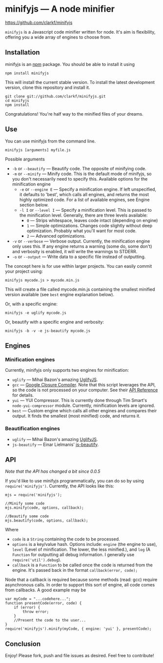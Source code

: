 # minifyjs — A node minifier

<https://github.com/clarkf/minifyjs>


`minifyjs` is a Javascript code minifier written for node. It's aim is flexibility, offering you a wide array of engines to choose from.

## Installation


minifyjs is an [npm](http://npmjs.org) package. You should be able to install it using

    npm install minifyjs

This will install the current stable version. To install the latest development version, clone this repository and install it.

    git clone git://github.com/clarkf/minifyjs.git
    cd minifyjs
    npm install

Congratulations! You're half way to the minified files of your dreams.

## Use

You can use minifyjs from the command line.

    minifyjs [arguments] myfile.js

Possible arguments

* `-b` or `--beautify` — Beautify code. The opposite of minifying code.
* `-m` or `--minify` — Minify code. This is the default mode of minifyjs, so you don't necessarily need to specify this. Available options for the minification engine
    * `-e` or `--engine E` — Specify a minification engine. If left unspecified, it defaults to 'best', which calls all engines, and returns the most highly optimized code. For a list of available engines, see Engine section below.
    * `-l I` or `--level I` — Specify a minification level. This is passed to the minification level. Generally, there are three levels available:
        * `0` — Strips whitespace, leaves code intact (depending on engine)
        * `1` — Simple optimizations. Changes code slightly without deep optimization. Probably what you'll want for most code.
        * `2` — Advanced optimizations.
* `-v` or `--verbose` — Verbose output. Currently, the minification engine only uses this. If any engine returns a warning (some do, some don't) and verbosity is enabled, it will write the warnings to STDERR.
* `-o` or `--output` — Write data to a specific file instead of outputting.

The concept here is for use within larger projects. You can easily commit your project using:

    minifyjs mycode.js > mycode.min.js

This will create a file called mycode.min.js containing the smallest minified version available (see `best` engine explanation below).

Or, with a specific engine:

    minifyjs -e uglify mycode.js

Or, beautify with a specific engine and verbosity:

    minifyjs -b -v -e js-beautify mycode.js

## Engines

### Minification engines
Currently, minifyjs only supports two engines for minification:

* `uglify` — Mihai Bazon's amazing [UglifyJS](https://github.com/mishoo/UglifyJS).
* `gcc` — [Google Closure Compiler](http://code.google.com/closure/compiler/). Note that this script leverages the API, so the code is not processed on your computer. See their [API Reference](http://code.google.com/closure/compiler/docs/api-ref.html) for details.
* `yui` — YUI Compressor. This is currently done through Tim Smart's `node-yui-compressor` module. Currently, minification levels are ignored.
* `best` — Custom engine which calls all other engines and compares their output. It finds the smallest (most minified) code, and returns it.

### Beautification engines
* `uglify` — Mihai Bazon's amazing [UglifyJS](https://github.com/mishoo/UglifyJS).
* `js-beautify` — Einar Lielmanis' [js-beautify](https://github.com/einars/js-beautify).

## API

_Note that the API has changed a bit since 0.0.5_

If you'd like to use minifyjs programmatically, you can do so by using `require('minifyjs')`. Currently, the API looks like this:

    mjs = require('minifyjs');
    
    //Minify some code
    mjs.minify(code, options, callback);
    
    //Beautify some code
    mjs.beautify(code, options, callback);

Where

* `code` is a `String` containing the code to be processed.
* `options` is a key/value hash. Options include: `engine` (the engine
  to use), `level` (Level of minification. The lower, the less minified.), and `log` (A `Function` for outputting all debug information. I generally use `require('util').debug`).
* `callback` is a `Function` to be called once the code is returned from the engine. It's passed back in the format `callback(error, code);`

Node that a callback is required because some methods (read: gcc) require asynchronous calls. In order to support this sort of engine, all code comes from callbacks. A good example may be

    var myCode = "...codehere...";
    function presentCode(error, code) {
        if (error) {
            throw error;
        }
        //Present the code to the user...
    }
    require('minifyjs').minify(myCode, { engine: 'yui' }, presentCode);

## Conclusion

Enjoy! Please fork, push and file issues as desired. Feel free to
contribute!
